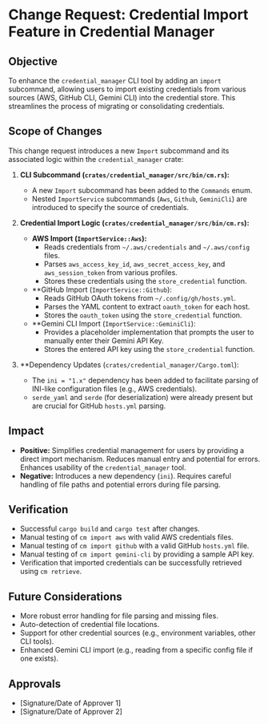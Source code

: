 # Change Request: Credential Import Feature in Credential Manager

## Objective

To enhance the `credential_manager` CLI tool by adding an `import` subcommand, allowing users to import existing credentials from various sources (AWS, GitHub CLI, Gemini CLI) into the credential store. This streamlines the process of migrating or consolidating credentials.

## Scope of Changes

This change request introduces a new `Import` subcommand and its associated logic within the `credential_manager` crate:

1.  **CLI Subcommand (`crates/credential_manager/src/bin/cm.rs`):**
    *   A new `Import` subcommand has been added to the `Commands` enum.
    *   Nested `ImportService` subcommands (`Aws`, `Github`, `GeminiCli`) are introduced to specify the source of credentials.

2.  **Credential Import Logic (`crates/credential_manager/src/bin/cm.rs`):**
    *   **AWS Import (`ImportService::Aws`):**
        *   Reads credentials from `~/.aws/credentials` and `~/.aws/config` files.
        *   Parses `aws_access_key_id`, `aws_secret_access_key`, and `aws_session_token` from various profiles.
        *   Stores these credentials using the `store_credential` function.
    *   **GitHub Import (`ImportService::Github`):
        *   Reads GitHub OAuth tokens from `~/.config/gh/hosts.yml`.
        *   Parses the YAML content to extract `oauth_token` for each host.
        *   Stores the `oauth_token` using the `store_credential` function.
    *   **Gemini CLI Import (`ImportService::GeminiCli`):
        *   Provides a placeholder implementation that prompts the user to manually enter their Gemini API Key.
        *   Stores the entered API key using the `store_credential` function.

3.  **Dependency Updates (`crates/credential_manager/Cargo.toml`):
    *   The `ini = "1.x"` dependency has been added to facilitate parsing of INI-like configuration files (e.g., AWS credentials).
    *   `serde_yaml` and `serde` (for deserialization) were already present but are crucial for GitHub `hosts.yml` parsing.

## Impact

*   **Positive:** Simplifies credential management for users by providing a direct import mechanism. Reduces manual entry and potential for errors. Enhances usability of the `credential_manager` tool.
*   **Negative:** Introduces a new dependency (`ini`). Requires careful handling of file paths and potential errors during file parsing.

## Verification

*   Successful `cargo build` and `cargo test` after changes.
*   Manual testing of `cm import aws` with valid AWS credentials files.
*   Manual testing of `cm import github` with a valid GitHub `hosts.yml` file.
*   Manual testing of `cm import gemini-cli` by providing a sample API key.
*   Verification that imported credentials can be successfully retrieved using `cm retrieve`.

## Future Considerations

*   More robust error handling for file parsing and missing files.
*   Auto-detection of credential file locations.
*   Support for other credential sources (e.g., environment variables, other CLI tools).
*   Enhanced Gemini CLI import (e.g., reading from a specific config file if one exists).

## Approvals

*   [Signature/Date of Approver 1]
*   [Signature/Date of Approver 2]
